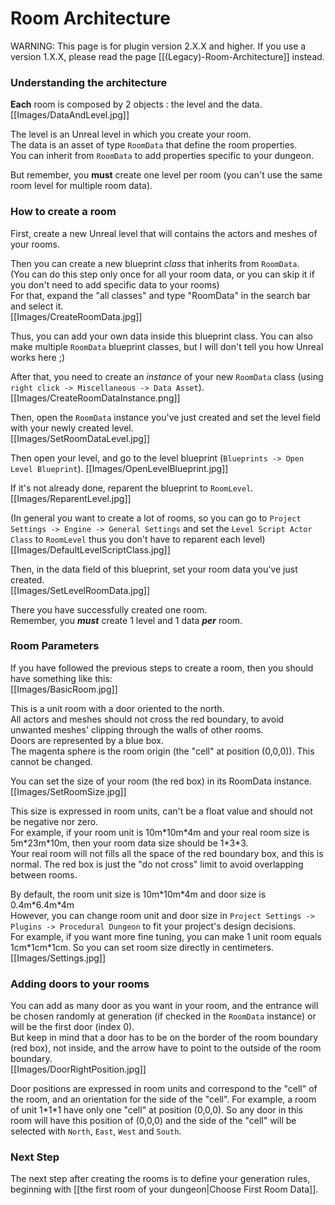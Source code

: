 # Room Architecture

WARNING: This page is for plugin version 2.X.X and higher. If you use a version 1.X.X, please read the page [[(Legacy)-Room-Architecture]] instead.

### **Understanding the architecture**
**Each** room is composed by 2 objects : the level and the data.\
[[Images/DataAndLevel.jpg]]

The level is an Unreal level in which you create your room.\
The data is an asset of type `RoomData` that define the room properties.\
You can inherit from `RoomData` to add properties specific to your dungeon.

But remember, you **must** create one level per room (you can't use the same room level for multiple room data).

### **How to create a room**
First, create a new Unreal level that will contains the actors and meshes of your rooms.

Then you can create a new blueprint *class* that inherits from `RoomData`.\
(You can do this step only once for all your room data, or you can skip it if you don't need to add specific data to your rooms)\
For that, expand the "all classes" and type "RoomData" in the search bar and select it.\
[[Images/CreateRoomData.jpg]]

Thus, you can add your own data inside this blueprint class. You can also make multiple `RoomData` blueprint classes, but I will don't tell you how Unreal works here ;)

After that, you need to create an *instance* of your new `RoomData` class (using `right click -> Miscellaneous -> Data Asset`).\
[[Images/CreateRoomDataInstance.png]]

Then, open the `RoomData` instance you've just created and set the level field with your newly created level.\
[[Images/SetRoomDataLevel.jpg]]

Then open your level, and go to the level blueprint (`Blueprints -> Open Level Blueprint`).
[[Images/OpenLevelBlueprint.jpg]]

If it's not already done, reparent the blueprint to `RoomLevel`.\
[[Images/ReparentLevel.jpg]]

(In general you want to create a lot of rooms, so you can go to `Project Settings -> Engine -> General Settings` and set the `Level Script Actor Class` to `RoomLevel` thus you don't have to reparent each level)\
[[Images/DefaultLevelScriptClass.jpg]]

Then, in the data field of this blueprint, set your room data you've just created.\
[[Images/SetLevelRoomData.jpg]]

There you have successfully created one room.\
Remember, you ***must*** create 1 level and 1 data ***per*** room.

### **Room Parameters**
If you have followed the previous steps to create a room, then you should have something like this:\
[[Images/BasicRoom.jpg]]

This is a unit room with a door oriented to the north.\
All actors and meshes should not cross the red boundary, to avoid unwanted meshes' clipping through the walls of other rooms.\
Doors are represented by a blue box.\
The magenta sphere is the room origin (the "cell" at position (0,0,0)). This cannot be changed.

You can set the size of your room (the red box) in its RoomData instance.\
[[Images/SetRoomSize.jpg]]

This size is expressed in room units, can't be a float value and should not be negative nor zero.\
For example, if your room unit is 10m\*10m\*4m and your real room size is 5m\*23m\*10m, then your room data size should be 1\*3\*3.\
Your real room will not fills all the space of the red boundary box, and this is normal. The red box is just the "do not cross" limit to avoid overlapping between rooms.

By default, the room unit size is 10m\*10m\*4m and door size is 0.4m\*6.4m\*4m\
However, you can change room unit and door size in `Project Settings -> Plugins -> Procedural Dungeon` to fit your project's design decisions.\
For example, if you want more fine tuning, you can make 1 unit room equals 1cm\*1cm\*1cm. So you can set room size directly in centimeters.
[[Images/Settings.jpg]]

### **Adding doors to your rooms**
You can add as many door as you want in your room, and the entrance will be chosen randomly at generation (if checked in the `RoomData` instance) or will be the first door (index 0).\
But keep in mind that a door has to be on the border of the room boundary (red box), not inside, and the arrow have to point to the outside of the room boundary.\
[[Images/DoorRightPosition.jpg]]

Door positions are expressed in room units and correspond to the "cell" of the room, and an orientation for the side of the "cell".
For example, a room of unit 1\*1\*1 have only one "cell" at position (0,0,0). So any door in this room will have this position of (0,0,0) and the side of the "cell" will be selected with `North`, `East`, `West` and `South`.

### **Next Step**
The next step after creating the rooms is to define your generation rules, beginning with [[the first room of your dungeon|Choose First Room Data]].